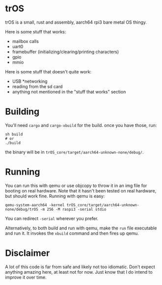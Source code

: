 # trOS
trOS is a small, rust and assembly, aarch64 rpi3 bare metal OS thingy.

Here is some stuff that works:
* mailbox calls
* uart0
* framebuffer (initializing/clearing/printing characters)
* gpio
* mmio

Here is some stuff that doesn't quite work:
* USB
*networking
* reading from the sd card
* anything not mentioned in the "stuff that works" section

# Building
You'll need `cargo` and `cargo-xbuild` for the build. once you have those,
run:
```
sh build
# or
./build
```
the binary will be in `trOS_core/target/aarch64-unknown-none/debug/`.

# Running
You can run this with qemu or use objcopy to throw it in an img file for booting
on real hardware. Note that it hasn't been tested on real hardware, but should work
fine. Running with qemu is easy:
```
qemu-system-aarch64 -kernel trOS_core/target/aarch64-unknown-none/debug/trOS -m 256 -M raspi3 -serial stdio
```
You can redirect `-serial` wherever you prefer. 

Alternatively, to both build and run with qemu, make the `run` file executable and run it.
It invokes the `xbuild` command and then fires up qemu.

# Disclaimer
A lot of this code is far from safe and likely not too idiomatic. Don't expect anything amazing here,
at least not for now. Just know that I do intend to improve it over time.
